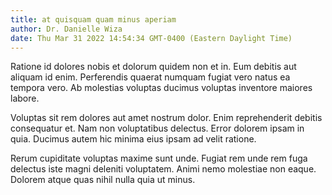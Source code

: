 ```yaml
---
title: at quisquam quam minus aperiam
author: Dr. Danielle Wiza
date: Thu Mar 31 2022 14:54:34 GMT-0400 (Eastern Daylight Time)
---
```

Ratione id dolores nobis et dolorum quidem non et in. Eum debitis aut aliquam id enim. Perferendis quaerat numquam fugiat vero natus ea tempora vero. Ab molestias voluptas ducimus voluptas inventore maiores labore.

 Voluptas sit rem dolores aut amet nostrum dolor. Enim reprehenderit debitis consequatur et. Nam non voluptatibus delectus. Error dolorem ipsam in quia. Ducimus autem hic minima eius ipsam ad velit ratione.

 Rerum cupiditate voluptas maxime sunt unde. Fugiat rem unde rem fuga delectus iste magni deleniti voluptatem. Animi nemo molestiae non eaque. Dolorem atque quas nihil nulla quia ut minus.